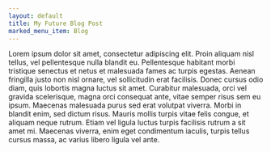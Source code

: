 ```yaml
---
layout: default
title: My Future Blog Post
marked_menu_item: Blog
---
```

Lorem ipsum dolor sit amet, consectetur adipiscing elit. Proin aliquam nisl tellus, vel pellentesque nulla blandit eu. Pellentesque habitant morbi tristique senectus et netus et malesuada fames ac turpis egestas. Aenean fringilla justo non nisl ornare, vel sollicitudin erat facilisis. Donec cursus odio diam, quis lobortis magna luctus sit amet. Curabitur malesuada, orci vel gravida scelerisque, magna orci consequat ante, vitae semper risus sem eu ipsum. Maecenas malesuada purus sed erat volutpat viverra. Morbi in blandit enim, sed dictum risus. Mauris mollis turpis vitae felis congue, et aliquam neque rutrum. Etiam vel ligula luctus turpis facilisis rutrum a sit amet mi. Maecenas viverra, enim eget condimentum iaculis, turpis tellus cursus massa, ac varius libero ligula vel ante.